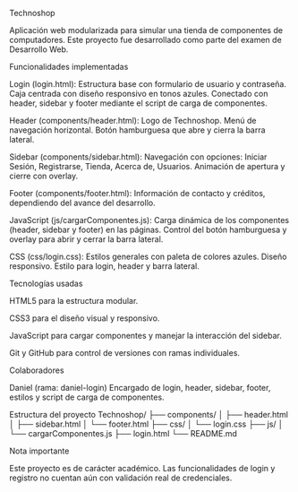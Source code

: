 Technoshop

Aplicación web modularizada para simular una tienda de componentes de computadores. Este proyecto fue desarrollado como parte del examen de Desarrollo Web.

Funcionalidades implementadas

Login (login.html):
Estructura base con formulario de usuario y contraseña. Caja centrada con diseño responsivo en tonos azules. Conectado con header, sidebar y footer mediante el script de carga de componentes.

Header (components/header.html):
Logo de Technoshop. Menú de navegación horizontal. Botón hamburguesa que abre y cierra la barra lateral.

Sidebar (components/sidebar.html):
Navegación con opciones: Iniciar Sesión, Registrarse, Tienda, Acerca de, Usuarios. Animación de apertura y cierre con overlay.

Footer (components/footer.html):
Información de contacto y créditos, dependiendo del avance del desarrollo.

JavaScript (js/cargarComponentes.js):
Carga dinámica de los componentes (header, sidebar y footer) en las páginas. Control del botón hamburguesa y overlay para abrir y cerrar la barra lateral.

CSS (css/login.css):
Estilos generales con paleta de colores azules. Diseño responsivo. Estilo para login, header y barra lateral.

Tecnologías usadas

HTML5 para la estructura modular.

CSS3 para el diseño visual y responsivo.

JavaScript para cargar componentes y manejar la interacción del sidebar.

Git y GitHub para control de versiones con ramas individuales.

Colaboradores

Daniel (rama: daniel-login)
Encargado de login, header, sidebar, footer, estilos y script de carga de componentes.

Estructura del proyecto
Technoshop/
├── components/
│ ├── header.html
│ ├── sidebar.html
│ └── footer.html
├── css/
│ └── login.css
├── js/
│ └── cargarComponentes.js
├── login.html
└── README.md

Nota importante

Este proyecto es de carácter académico. Las funcionalidades de login y registro no cuentan aún con validación real de credenciales.
